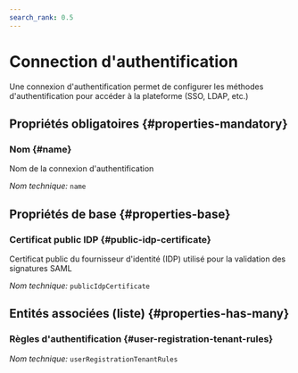 ```yaml
---
search_rank: 0.5
---    
```

# Connection d'authentification
<!--- THIS FILE IS GENERATED PLEASE DO NOT EDIT IT DIRECTLY --->

Une connexion d'authentification permet de configurer les méthodes d'authentification pour accéder à la plateforme (SSO, LDAP, etc.)

<OH code="authentificationConnection"/>




## Propriétés obligatoires {#properties-mandatory}
    
### Nom {#name}

Nom de la connexion d'authentification

*Nom technique:* ```name```
<PH code="authentificationConnection:name"/>

    


## Propriétés de base {#properties-base}
    
### Certificat public IDP {#public-idp-certificate}

Certificat public du fournisseur d'identité (IDP) utilisé pour la validation des signatures SAML

*Nom technique:* ```publicIdpCertificate```
<PH code="authentificationConnection:publicIdpCertificate"/>

    



## Entités associées (liste) {#properties-has-many}

### Règles d'authentification {#user-registration-tenant-rules}



*Nom technique:* ```userRegistrationTenantRules```
<PH code="authentificationConnection:userRegistrationTenantRules"/>




